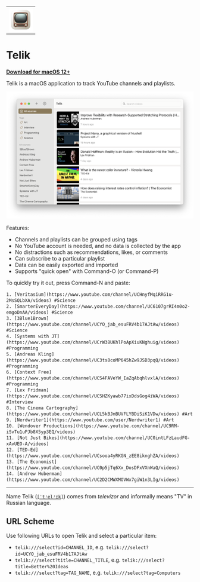 <table>
  <tr>
    <td>
      <img
        src="https://github.com/agentcooper/Telik/blob/main/Telik/Assets.xcassets/AppIcon.appiconset/icon_128x128@2x.png"
        width="64"
        height="64"
      />
    </td>
  </tr>
</table>
  
# Telik

**[Download for macOS 12+](https://github.com/agentcooper/Telik/releases/latest/download/Telik.app.zip)**

Telik is a macOS application to track YouTube channels and playlists.

![Telik screenshot](screenshot.png)

Features:

- Channels and playlists can be grouped using tags
- No YouTube account is needed, and no data is collected by the app
- No distractions such as recommendations, likes, or comments
- Can subscribe to a particular playlist
- Data can be easily exported and imported
- Supports "quick open" with Command-O (or Command-P)

To quickly try it out, press Command-N and paste:

```
1. [Veritasium](https://www.youtube.com/channel/UCHnyfMqiRRG1u-2MsSQLbXA/videos) #Science
2. [SmarterEveryDay](https://www.youtube.com/channel/UC6107grRI4m0o2-emgoDnAA/videos) #Science
3. [3Blue1Brown](https://www.youtube.com/channel/UCYO_jab_esuFRV4b17AJtAw/videos) #Science
4. [Systems with JT](https://www.youtube.com/channel/UCrW38UKhlPoApXiuKNghuig/videos) #Programming
5. [Andreas Kling](https://www.youtube.com/channel/UC3ts8coMP645hZw9JSD3pqQ/videos) #Programming
6. [Context Free](https://www.youtube.com/channel/UCS4FAVeYW_IaZqAbqhlvxlA/videos) #Programming
7. [Lex Fridman](https://www.youtube.com/channel/UCSHZKyawb77ixDdsGog4iWA/videos) #Interview
8. [The Cinema Cartography](https://www.youtube.com/channel/UCL5kBJmBUVFLYBDiSiK1VDw/videos) #Art
9. [Nerdwriter1](https://www.youtube.com/user/Nerdwriter1) #Art
10. [Wendover Productions](https://www.youtube.com/channel/UC9RM-iSvTu1uPJb8X5yp3EQ/videos)
11. [Not Just Bikes](https://www.youtube.com/channel/UC0intLFzLaudFG-xAvUEO-A/videos)
12. [TED-Ed](https://www.youtube.com/channel/UCsooa4yRKGN_zEE8iknghZA/videos)
13. [The Economist](https://www.youtube.com/channel/UC0p5jTq6Xx_DosDFxVXnWaQ/videos)
14. [Andrew Huberman](https://www.youtube.com/channel/UC2D2CMWXMOVWx7giW1n3LIg/videos)
```

---

Name Telik ([`[ˈtʲelʲɪk]`](https://en.wiktionary.org/wiki/телик)) comes from <i>televízor</i> and informally means "TV" in Russian language.

## URL Scheme

Use following URLs to open Telik and select a particular item:

- `telik:///select?id=CHANNEL_ID`, e.g. `telik:///select?id=UCYO_jab_esuFRV4b17AJtAw`
- `telik:///select?title=CHANNEL_TITLE`, e.g. `telik:///select?title=Better%20Ideas`
- `telik:///select?tag=TAG_NAME`, e.g. `telik:///select?tag=Computers`
